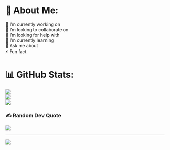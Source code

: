 # 💫 About Me:
🔭 I’m currently working on<br>👯 I’m looking to collaborate on<br>🤝 I’m looking for help with<br>🌱 I’m currently learning<br>💬 Ask me about<br>⚡ Fun fact

# 📊 GitHub Stats:
![](https://github-readme-stats.vercel.app/api?username=imran-newroz&theme=dark&hide_border=false&include_all_commits=false&count_private=false)<br/>
![](https://github-readme-streak-stats.herokuapp.com/?user=imran-newroz&theme=dark&hide_border=false)<br/>
![](https://github-readme-stats.vercel.app/api/top-langs/?username=imran-newroz&theme=dark&hide_border=false&include_all_commits=false&count_private=false&layout=compact)

### ✍️ Random Dev Quote
![](https://quotes-github-readme.vercel.app/api?type=horizontal&theme=radical)

---
[![](https://visitcount.itsvg.in/api?id=imran-newroz&icon=0&color=0)](https://visitcount.itsvg.in)

